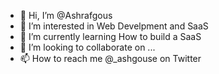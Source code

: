 - 👋 Hi, I’m @Ashrafgous
- 👀 I’m interested in Web Develpment and SaaS
- 🌱 I’m currently learning How to build a SaaS
- 💞️ I’m looking to collaborate on ...
- 📫 How to reach me @_ashgouse on Twitter

<!---
Ashrafgous/Ashrafgous is a ✨ special ✨ repository because its `README.md` (this file) appears on your GitHub profile.
You can click the Preview link to take a look at your changes.
--->
